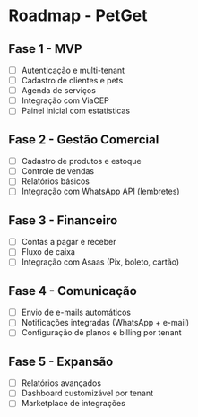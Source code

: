 # Roadmap - PetGet

## Fase 1 - MVP
- [ ] Autenticação e multi-tenant
- [ ] Cadastro de clientes e pets
- [ ] Agenda de serviços
- [ ] Integração com ViaCEP
- [ ] Painel inicial com estatísticas

## Fase 2 - Gestão Comercial
- [ ] Cadastro de produtos e estoque
- [ ] Controle de vendas
- [ ] Relatórios básicos
- [ ] Integração com WhatsApp API (lembretes)

## Fase 3 - Financeiro
- [ ] Contas a pagar e receber
- [ ] Fluxo de caixa
- [ ] Integração com Asaas (Pix, boleto, cartão)

## Fase 4 - Comunicação
- [ ] Envio de e-mails automáticos
- [ ] Notificações integradas (WhatsApp + e-mail)
- [ ] Configuração de planos e billing por tenant

## Fase 5 - Expansão
- [ ] Relatórios avançados
- [ ] Dashboard customizável por tenant
- [ ] Marketplace de integrações
